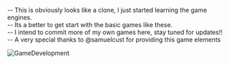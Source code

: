-- This is obviously looks like a clone, I just started learning the game engines.<br>
-- Its a better to get start with the basic games like these.<br>
-- I intend to commit more of my own games here, stay tuned for updates!!<br>
-- A very special thanks to @samuelcust for providing this game elements


<img src ="https://media2.giphy.com/media/v1.Y2lkPTc5MGI3NjExcDFpMXl0d2JmdmhjbGp5b2lyN294NDBzNXI1Y2RiM2NrdTA3N2JqdyZlcD12MV9pbnRlcm5hbF9naWZfYnlfaWQmY3Q9Zw/1ylOHgLDKw7eD8WgoB/giphy.gif" alt="GameDevelopment"/>
